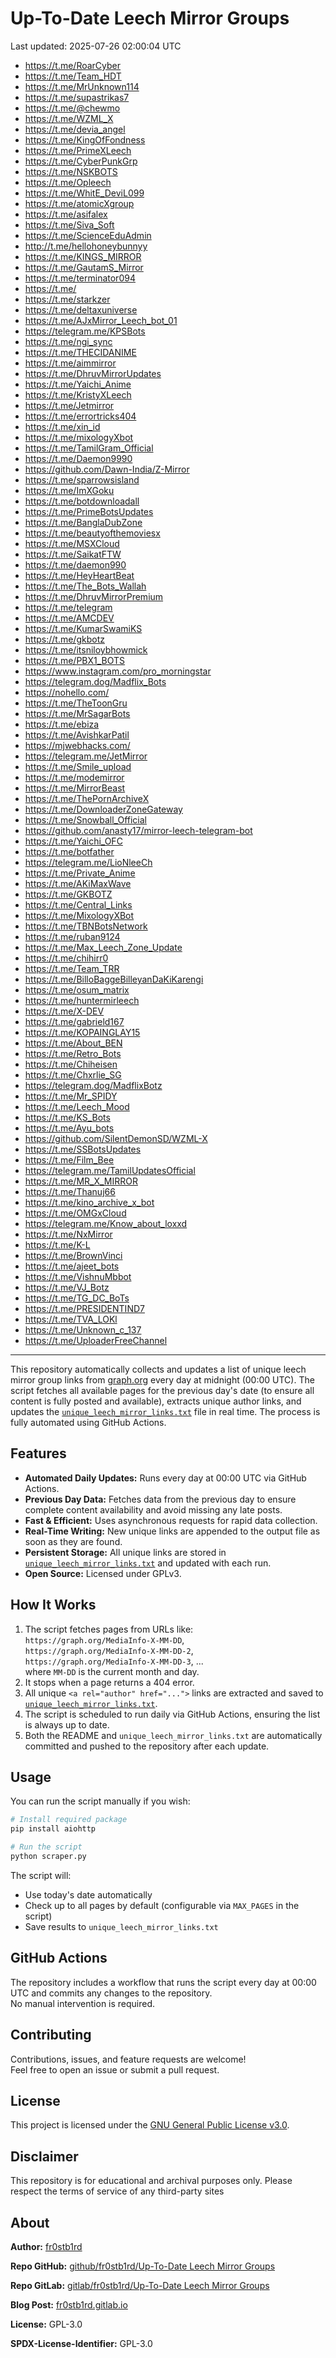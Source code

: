 # Up-To-Date Leech Mirror Groups

Last updated: 2025-07-26 02:00:04 UTC

- https://t.me/RoarCyber
- https://t.me/Team_HDT
- https://t.me/MrUnknown114
- https://t.me/supastrikas7
- https://t.me/@chewmo
- https://t.me/WZML_X
- https://t.me/devia_angel
- https://t.me/KingOfFondness
- https://t.me/PrimeXLeech
- https://t.me/CyberPunkGrp
- https://t.me/NSKBOTS
- https://t.me/Opleech
- https://t.me/WhitE_DeviL099
- https://t.me/atomicXgroup
- https://t.me/asifalex
- https://t.me/Siva_Soft
- https://t.me/ScienceEduAdmin
- http://t.me/hellohoneybunnyy
- https://t.me/KINGS_MIRROR
- https://t.me/GautamS_Mirror
- https://t.me/terminator094
- https://t.me/
- https://t.me/starkzer
- https://t.me/deltaxuniverse
- https://t.me/AJxMirror_Leech_bot_01
- https://telegram.me/KPSBots
- https://t.me/ngi_sync
- https://t.me/THECIDANIME
- https://t.me/aimmirror
- https://t.me/DhruvMirrorUpdates
- https://t.me/Yaichi_Anime
- https://t.me/KristyXLeech
- https://t.me/Jetmirror
- https://t.me/errortricks404
- https://t.me/xin_id
- https://t.me/mixologyXbot
- https://t.me/TamilGram_Official
- https://t.me/Daemon9990
- https://github.com/Dawn-India/Z-Mirror
- https://t.me/sparrowsisland
- https://t.me/ImXGoku
- https://t.me/botdownloadall
- https://t.me/PrimeBotsUpdates
- https://t.me/BanglaDubZone
- https://t.me/beautyofthemoviesx
- https://t.me/MSXCloud
- https://t.me/SaikatFTW
- https://t.me/daemon990
- https://t.me/HeyHeartBeat
- https://t.me/The_Bots_Wallah
- https://t.me/DhruvMirrorPremium
- https://t.me/telegram
- https://t.me/AMCDEV
- https://t.me/KumarSwamiKS
- https://t.me/gkbotz
- https://t.me/itsniloybhowmick
- https://t.me/PBX1_BOTS
- https://www.instagram.com/pro_morningstar
- https://telegram.dog/Madflix_Bots
- https://nohello.com/
- https://t.me/TheToonGru
- https://t.me/MrSagarBots
- https://t.me/ebiza
- https://t.me/AvishkarPatil
- https://mjwebhacks.com/
- https://telegram.me/JetMirror
- https://t.me/Smile_upload
- https://t.me/modemirror
- https://t.me/MirrorBeast
- https://t.me/ThePornArchiveX
- https://t.me/DownloaderZoneGateway
- https://t.me/Snowball_Official
- https://github.com/anasty17/mirror-leech-telegram-bot
- https://t.me/Yaichi_OFC
- https://t.me/botfather
- https://telegram.me/LioNleeCh
- https://t.me/Private_Anime
- https://t.me/AKiMaxWave
- https://t.me/GKBOTZ
- https://t.me/Central_Links
- https://t.me/MixologyXBot
- https://t.me/TBNBotsNetwork
- https://t.me/ruban9124
- https://t.me/Max_Leech_Zone_Update
- https://t.me/chihirr0
- https://t.me/Team_TRR
- https://t.me/BilloBaggeBilleyanDaKiKarengi
- https://t.me/osum_matrix
- https://t.me/huntermirleech
- https://t.me/X-DEV
- https://t.me/gabrield167
- https://t.me/KOPAINGLAY15
- https://t.me/About_BEN
- https://t.me/Retro_Bots
- https://t.me/Chiheisen
- https://t.me/Chxrlie_SG
- https://telegram.dog/MadflixBotz
- https://t.me/Mr_SPIDY
- https://t.me/Leech_Mood
- https://t.me/KS_Bots
- https://t.me/Ayu_bots
- https://github.com/SilentDemonSD/WZML-X
- https://t.me/SSBotsUpdates
- https://t.me/Film_Bee
- https://telegram.me/TamilUpdatesOfficial
- https://t.me/MR_X_MIRROR
- https://t.me/Thanuj66
- https://t.me/kino_archive_x_bot
- https://t.me/OMGxCloud
- https://telegram.me/Know_about_loxxd
- https://t.me/NxMirror
- https://t.me/K-L
- https://t.me/BrownVinci
- https://t.me/ajeet_bots
- https://t.me/VishnuMbbot
- https://t.me/VJ_Botz
- https://t.me/TG_DC_BoTs
- https://t.me/PRESIDENTIND7
- https://t.me/TVA_LOKl
- https://t.me/Unknown_c_137
- https://t.me/UploaderFreeChannel

---

This repository automatically collects and updates a list of unique leech mirror group links from [graph.org](https://graph.org) every day at midnight (00:00 UTC). The script fetches all available pages for the previous day's date (to ensure all content is fully posted and available), extracts unique author links, and updates the [`unique_leech_mirror_links.txt`](unique_leech_mirror_links.txt) file in real time. The process is fully automated using GitHub Actions.

## Features

- **Automated Daily Updates:** Runs every day at 00:00 UTC via GitHub Actions.
- **Previous Day Data:** Fetches data from the previous day to ensure complete content availability and avoid missing any late posts.
- **Fast & Efficient:** Uses asynchronous requests for rapid data collection.
- **Real-Time Writing:** New unique links are appended to the output file as soon as they are found.
- **Persistent Storage:** All unique links are stored in [`unique_leech_mirror_links.txt`](unique_leech_mirror_links.txt) and updated with each run.
- **Open Source:** Licensed under GPLv3.

## How It Works

1. The script fetches pages from URLs like:  
   `https://graph.org/MediaInfo-X-MM-DD`,  
   `https://graph.org/MediaInfo-X-MM-DD-2`,  
   `https://graph.org/MediaInfo-X-MM-DD-3`, ...  
   where `MM-DD` is the current month and day.
2. It stops when a page returns a 404 error.
3. All unique `<a rel="author" href="...">` links are extracted and saved to [`unique_leech_mirror_links.txt`](unique_leech_mirror_links.txt).
4. The script is scheduled to run daily via GitHub Actions, ensuring the list is always up to date.
5. Both the README and `unique_leech_mirror_links.txt` are automatically committed and pushed to the repository after each update.

## Usage

You can run the script manually if you wish:

```bash
# Install required package
pip install aiohttp

# Run the script
python scraper.py
```

The script will:
- Use today's date automatically
- Check up to all pages by default (configurable via `MAX_PAGES` in the script)
- Save results to `unique_leech_mirror_links.txt`

## GitHub Actions

The repository includes a workflow that runs the script every day at 00:00 UTC and commits any changes to the repository.  
No manual intervention is required.

## Contributing

Contributions, issues, and feature requests are welcome!  
Feel free to open an issue or submit a pull request.

## License

This project is licensed under the [GNU General Public License v3.0](LICENSE).

## Disclaimer
This repository is for educational and archival purposes only. Please respect the terms of service of any third-party sites

## About

**Author:** [fr0stb1rd](https://fr0stb1rd.gitlab.io/) 

**Repo GitHub:** [github/fr0stb1rd/Up-To-Date Leech Mirror Groups](https://github.com/b1rdfr0st/Up-To-Date-Leech-Mirror-Groups)

**Repo GitLab:** [gitlab/fr0stb1rd/Up-To-Date Leech Mirror Groups](https://gitlab.com/fr0stb1rd/up-to-date-leech-mirror-groups)

**Blog Post:**  [fr0stb1rd.gitlab.io](https://fr0stb1rd.gitlab.io/posts/up-to-date-leech-mirror-groups-automatic-telegram-group-link-collector/)

**License:** GPL-3.0

**SPDX-License-Identifier:** GPL-3.0

